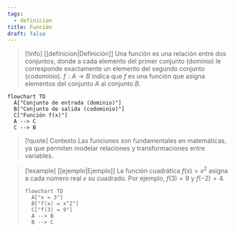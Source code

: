 ```yaml
---
tags:
  - definicion
title: Función
draft: false
---
```

> [!info] [[definicion|Definición]]
> Una función es una relación entre dos conjuntos, donde a cada elemento del primer conjunto (dominio) le corresponde exactamente un elemento del segundo conjunto (codominio). 
> $f: A \to B$ indica que $f$ es una función que asigna elementos del conjunto $A$ al conjunto $B$.

```mermaid
flowchart TD
  A["Conjunto de entrada (dominio)"]
  B["Conjunto de salida (codominio)"]
  C["Función f(x)"]
  A --> C
  C --> B
```

> [!quote] Contexto
> Las funciones son fundamentales en matemáticas, ya que permiten modelar relaciones y transformaciones entre variables.

> [!example] [[ejemplo|Ejemplo]]
> La función cuadrática $f(x) = x^2$ asigna a cada número real $x$ su cuadrado. Por ejemplo, $f(3) = 9$ y $f(-2) = 4$.
> ```mermaid
> flowchart TD
>   A["x = 3"]
>   B["f(x) = x^2"]
>   C["f(3) = 9"]
>   A --> B
>   B --> C
> ```
